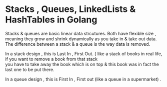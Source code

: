 # **Stacks , Queues, LinkedLists & HashTables in Golang** 

Stacks & queues are basic linear data strcutures.
Both have flexible size , meaning they grow and shrink dynamically as you take in & take out data.
The difference between a stack & a queue is the way data is removed.<br>

In a stack design  , this is Last In , First Out. ( like a stack of  books in real life, if you want to remove a book from that stack<br>
you have to take away the book which is on top & this book was in fact the last one to be put there.<br>

In a queue design , this is First In , First out (like a queue in a supermarket) . <br>
